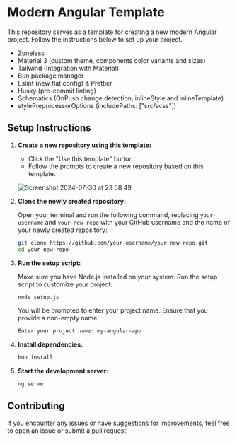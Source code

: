 # Modern Angular Template

This repository serves as a template for creating a new modern Angular project. Follow the instructions below to set up your project.

- Zoneless
- Material 3 (custom theme, components color variants and sizes)
- Tailwind (Integration with Material)
- Bun package manager
- Eslint (new flat config) & Prettier
- Husky (pre-commit linting)
- Schematics (OnPush change detection, inlineStyle and inlineTemplate)
- stylePreprocessorOptions (includePaths: ["src/scss"])

## Setup Instructions

1. **Create a new repository using this template:**

   - Click the "Use this template" button.
   - Follow the prompts to create a new repository based on this template.

   ![Screenshot 2024-07-30 at 23 58 49](https://github.com/user-attachments/assets/17bff38b-6c27-47f1-8294-69617c01c836)

2. **Clone the newly created repository:**

   Open your terminal and run the following command, replacing `your-username` and `your-new-repo` with your GitHub username and the name of your newly created repository:

   ```sh
   git clone https://github.com/your-username/your-new-repo.git
   cd your-new-repo
   ```

3. **Run the setup script:**

   Make sure you have Node.js installed on your system. Run the setup script to customize your project:

   ```sh
   node setup.js
   ```

   You will be prompted to enter your project name. Ensure that you provide a non-empty name:

   ```sh
   Enter your project name: my-angular-app
   ```

4. **Install dependencies:**

   ```sh
   bun install
   ```

5. **Start the development server:**

   ```sh
   ng serve
   ```

## Contributing

If you encounter any issues or have suggestions for improvements, feel free to open an issue or submit a pull request.
